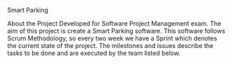 Smart Parking

About the Project
Developed for Software Project Management exam. The aim of this project is create a Smart Parking software. This software follows Scrum Methodology, so every two week we have a Sprint which denotes the current state of the project. The milestones and issues describe the tasks to be done and are executed by the team listed below.
